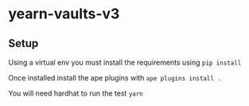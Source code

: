# yearn-vaults-v3

## Setup

Using a virtual env you must install the requirements using `pip install`

Once installed install the ape plugins with `ape plugins install .`

You will need hardhat to run the test `yarn`

